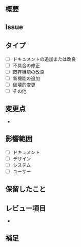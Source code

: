 <!--関連するIssueがあればタイトルに#番号を追加-->

## 概要
<!--(必須)PRの概要-->


## Issue
<!--関連するIssueがあれば#番号を記入-->
<!--close #番号 と記入すればPRのマージと同時にIssueをクローズできる-->


## タイプ
<!--(必須)このPRによる変更が該当するものに[x]でチェックを入れる-->
- [ ] ドキュメントの追加または改良
- [ ] 不具合の修正
- [ ] 既存機能の改良
- [ ] 新機能の追加
- [ ] 破壊的変更 <!--変更後、既存機能が変更前の一部の動作を行えなくなる-->
- [ ] その他

## 変更点
<!--(必須)変更内容をリストで記入-->
<!--デザインの変更があれば変更前後のスクリーンショットも添付-->
- 

## 影響範囲
<!--(必須)変更によって影響が及ぶ対象に[x]でチェックを入れる-->
- [ ] ドキュメント <!--ユーザーや開発者に向けた説明-->
- [ ] デザイン <!--UIの見た目など-->
- [ ] システム <!--プログラムの処理-->
- [ ] ユーザー <!--ユーザーのおこなえる操作-->

## 保留したこと
<!--このPRでは変更しないが後で変更する予定のものがあれば記入-->


## レビュー項目
<!--レビューしてもらう際に注目してほしい点をリストで記入-->
- 

## 補足
